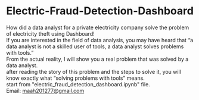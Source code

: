 # Electric-Fraud-Detection-Dashboard
How did a data analyst for a private electricity company solve the problem of electricity theft using Dashboard!<br>
If you are interested in the field of data analysis, you may have heard that “a data analyst is not a skilled user of tools, a data analyst solves problems with tools.”<br>
From the actual reality, I will show you a real problem that was solved by a data analyst.<br> 
after reading the story of this problem and the steps to solve it, you will know exactly what “solving problems with tools” means.<br>
start from "electric_fraud_detection_dashboard.ipynb"  file.<br>
Email: maah201277@gmail.com
